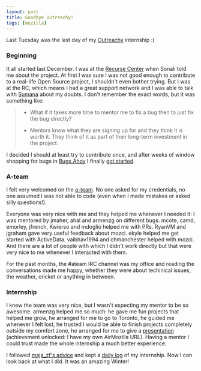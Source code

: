 ```yaml
---
layout: post
title: Goodbye Outreachy!
tags: [mozilla]
---
```


Last Tuesday was the last day of my [Outreachy](https://www.gnome.org/outreachy/) internship :(

### Beginning

It all started last December. I was at the [Recurse Center](https://www.recurse.com/) when Sonali told me about the project. At first I was sure I was not good enough to contribute to a real-life Open Source project, I shouldn't even bother trying. But I was at the RC, which means I had a great support network and I was able to talk with [Sumana](http://www.harihareswara.net/ces.shtml) about my doubts. I don't remember the exact words, but it was something like:

> - What if it takes more time to mentor me to fix a bug then to just fix the bug directly?
>
> - Mentors know what they are signing up for and they think it is worth it. They think of it as part of their long-term investment in the project.

I decided I should at least try to contribute once, and after weeks of window shopping for bugs in [Bugs Ahoy](http://www.joshmatthews.net/bugsahoy/) I finally [got started](http://explique.me/Mozilla_first_month/).

### A-team

I felt very welcomed on the [a-team](https://wiki.mozilla.org/EngineeringProductivity). No one asked for my credentials, no one assumed I was not able to code (even when I made mistakes or asked silly questions!).

Everyone was very nice with me and they helped me whenever I needed it: I was mentored by jmaher, ahal and armenzg on different bugs. mcote, camd, emorley, jfrench, Kwierso and mdoglio helped me with PRs. RyanVM and jgraham gave very useful feedback about mozci. ekyle helped me get started with ActiveData. vaibhav1994 and chmanchester helped with mozci. And there are a lot of people with which I didn't work directly but that were very nice to me whenever I interacted with them.

For the past months, the #ateam IRC channel was my office and reading the conversations made me happy, whether they were about techinical issues, the weather, cricket or anything in between.

### Internship

I knew the team was very nice, but I wasn't expecting my mentor to be so awesome. armenzg helped me so much: he gave me fun projects that helped me grow, he arranged for me to go to Toronto, he guided me whenever I felt lost, he trusted I would be able to finish projects completely outside my comfort zone, he arranged for me to give a [presentation](https://air.mozilla.org/Alice_Scarpa/) (achievement unlocked: I have my own AirMozilla URL). Having a mentor I could trust made the whole internship a much better experience. 

I followed [maja_zf's advice](http://www.erranderr.com/blog/opw-snapshot.html) and kept a [daily log](http://explique.me/outreachy_log) of my internship. Now I can look back at what I did. It was an amazing Winter!

